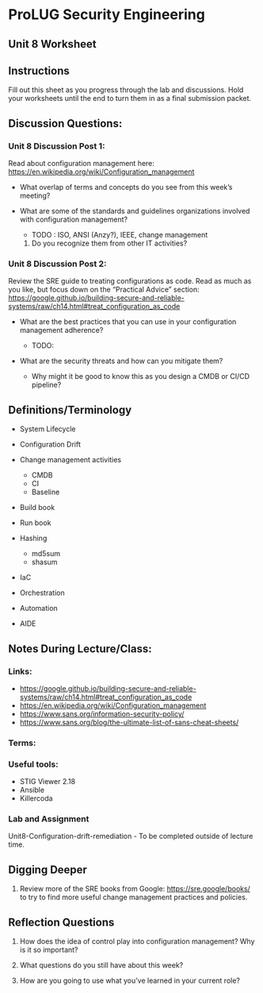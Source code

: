 
# ProLUG Security Engineering

## Unit 8 Worksheet

## Instructions

Fill out this sheet as you progress through the lab and discussions. Hold your worksheets until
the end to turn them in as a final submission packet.


## Discussion Questions:

### Unit 8 Discussion Post 1:
Read about configuration management here:
<https://en.wikipedia.org/wiki/Configuration_management>

* What overlap of terms and concepts do you see from this week’s meeting?

* What are some of the standards and guidelines organizations involved with
  configuration management?
    - TODO : ISO, ANSI (Anzy?), IEEE, change management

    1. Do you recognize them from other IT activities?

### Unit 8 Discussion Post 2:
Review the SRE guide to treating configurations as code. Read as
much as you like, but focus down on the “Practical Advice” section:
<https://google.github.io/building-secure-and-reliable-systems/raw/ch14.html#treat_configuration_as_code>

- What are the best practices that you can use in your configuration management adherence?
    - TODO: 

- What are the security threats and how can you mitigate them?

    - Why might it be good to know this as you design a CMDB or CI/CD pipeline?

## Definitions/Terminology

- System Lifecycle

- Configuration Drift

- Change management activities
    - CMDB
    - CI
    - Baseline


- Build book

- Run book

- Hashing
    - md5sum
    - sha<x>sum

- IaC

- Orchestration

- Automation

- AIDE

## Notes During Lecture/Class:

### Links:
- https://google.github.io/building-secure-and-reliable-systems/raw/ch14.html#treat_configuration_as_code
- https://en.wikipedia.org/wiki/Configuration_management
- https://www.sans.org/information-security-policy/
- https://www.sans.org/blog/the-ultimate-list-of-sans-cheat-sheets/

### Terms:

### Useful tools:
- STIG Viewer 2.18
- Ansible
- Killercoda

### Lab and Assignment
Unit8-Configuration-drift-remediation - To be completed outside of lecture time.

## Digging Deeper

1. Review more of the SRE books from Google: https://sre.google/books/ to try to find 
   more useful change management practices and policies.


## Reflection Questions

1. How does the idea of control play into configuration management? Why is it so
important?

2. What questions do you still have about this week?

3. How are you going to use what you’ve learned in your current role?


